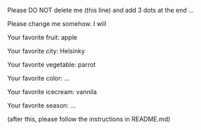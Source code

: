 Please DO NOT delete me (this line) and add 3 dots at the end ...

Please change me somehow. I will



Your favorite fruit: apple

Your favorite city: Helsinky

Your favorite vegetable: parrot

Your favorite color: ...

Your favorite icecream: vannila

Your favorite season: ...


(after this, please follow the instructions in README.md)


